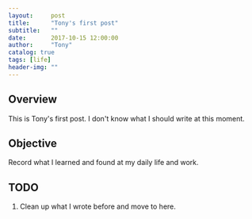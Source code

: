 ```yaml
---
layout:     post
title:      "Tony's first post"
subtitle:   ""
date:       2017-10-15 12:00:00
author:     "Tony"
catalog: true
tags: [life]
header-img: ""
---
```


## Overview

This is Tony's first post. I don't know what I should write at this moment.

## Objective

Record what I learned and found at my daily life and work.

## TODO

1. Clean up what I wrote before and move to here.
